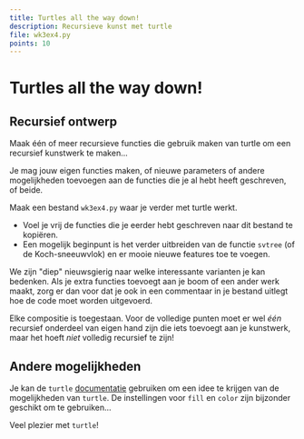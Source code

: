```yaml
---
title: Turtles all the way down!
description: Recursieve kunst met turtle
file: wk3ex4.py
points: 10
---
```

# Turtles all the way down!

## Recursief ontwerp

Maak één of meer recursieve functies die gebruik maken van turtle om een recursief kunstwerk te maken...

Je mag jouw eigen functies maken, of nieuwe parameters of andere mogelijkheden toevoegen aan de functies die je al hebt heeft geschreven, of beide.

Maak een bestand `wk3ex4.py` waar je verder met turtle werkt.

* Voel je vrij de functies die je eerder hebt geschreven naar dit bestand te kopiëren.
* Een mogelijk beginpunt is het verder uitbreiden van de functie `svtree` (of de Koch-sneeuwvlok) en er mooie nieuwe features toe te voegen.

We zijn "diep" nieuwsgierig naar welke interessante varianten je kan bedenken. Als je extra functies toevoegt aan je boom of een ander werk maakt, zorg er dan voor dat je ook in een commentaar in je bestand uitlegt hoe de code moet worden uitgevoerd.

Elke compositie is toegestaan. Voor de volledige punten moet er wel *één* recursief onderdeel van eigen hand zijn die iets toevoegt aan je kunstwerk, maar het hoeft *niet* volledig recursief te zijn!

## Andere mogelijkheden

Je kan de `turtle` [documentatie](https://docs.python.org/3/library/turtle.html) gebruiken om een idee te krijgen van de mogelijkheden van `turtle`. De instellingen voor `fill` en `color` zijn bijzonder geschikt om te gebruiken...

Veel plezier met `turtle`!
